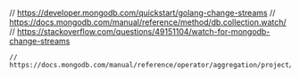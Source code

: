 // https://developer.mongodb.com/quickstart/golang-change-streams
// https://docs.mongodb.com/manual/reference/method/db.collection.watch/
// https://stackoverflow.com/questions/49151104/watch-for-mongodb-change-streams

	// https://docs.mongodb.com/manual/reference/operator/aggregation/project/
